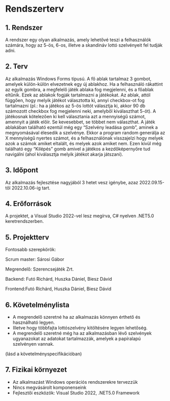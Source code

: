 # Rendszerterv

## 1. Rendszer
A rendszer egy olyan alkalmazás, amely lehetővé teszi a felhasználók számára, hogy az 5-ös, 6-os, illetve a skandináv lottó szelvényeit fel tudják adni.

## 2. Terv
Az alkalmazás Windows Forms típusú. A fő ablak tartalmaz 3 gombot, amelyek külön-külön elvezetnek egy új ablakhoz. Ha a felhasználó rákattint az egyik gombra, a megfelelő játék ablaka fog megjelenni, és a főablak eltűnik. Ezek az ablakok fogják tartalmazni a játékokat. Az ablak, attól függően, hogy melyik játékot választotta ki, annyi checkbox-ot fog tartalmazni (pl.: ha a játékos az 5-ös lottót választja ki, akkor 90 db számozott checkbox fog megjelenni neki, amelyből kiválaszthat 5-öt). A játékosnak kötelezően ki kell választania azt a mennyiségű számot, amennyit a játék előír. Se kevesebbet, se többet nem választhat. A játék ablakában található ezentúl még egy “Szelvény leadása gomb”, aminek a megnyomásával élesedik a szelvénye. Ekkor a program random generálja az X mennyiségű nyertes számot, és a felhasználónak visszajelzi hogy melyek azok a számok amiket eltalált, és melyek azok amiket nem. Ezen kívül még található egy “Kilépés” gomb amivel a játékos a kezdőképernyőre tud navigálni (ahol kiválasztja melyik játékot akarja játszani).

## 3. Időpont
Az alkalmazás fejlesztése nagyjából 3 hetet vesz igénybe, azaz 2022.09.15-től 2022.10.06-ig tart.

## 4. Erőforrások
A projektet, a Visual Studio 2022-vel lesz megírva, C# nyelven .NET5.0 keretrendszerben.

## 5. Projektterv
Fontosabb szerepkörök:

Scrum master: Sárosi Gábor

Megrendelő: Szerencsejáték Zrt.

Backend: Futó Richárd, Huszka Dániel, Biesz Dávid

Frontend:Futó Richárd, Huszka Dániel, Biesz Dávid

## 6. Követelménylista

- A megrendelő szeretné ha az alkalmazás könnyen érthető és használható legyen.
- Illetve hogy többfajta lottószelvény kitöltésére legyen lehetőség.
- A megrendelő szeretné még ha az alkalmazásban lévő szelvények ugyanazokat az adatokat tartalmazzák, amelyek a papíralapú szelvényen vannak.

(lásd a követelményspecifikációban)

## 7. Fizikai környezet
- Az alkalmazást Windows operációs rendszerekre tervezzük
- Nincs megvásárolt komponenseink
- Fejlesztői eszközök: Visual Studio 2022, .NET5.0 Framework
